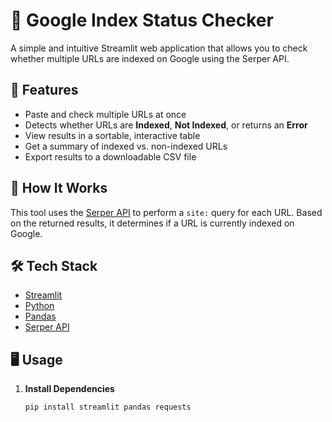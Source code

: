 # 🔎 Google Index Status Checker

A simple and intuitive Streamlit web application that allows you to check whether multiple URLs are indexed on Google using the Serper API.

## 🚀 Features

- Paste and check multiple URLs at once
- Detects whether URLs are **Indexed**, **Not Indexed**, or returns an **Error**
- View results in a sortable, interactive table
- Get a summary of indexed vs. non-indexed URLs
- Export results to a downloadable CSV file

## 🧠 How It Works

This tool uses the [Serper API](https://serper.dev/) to perform a `site:` query for each URL. Based on the returned results, it determines if a URL is currently indexed on Google.

## 🛠️ Tech Stack

- [Streamlit](https://streamlit.io/)
- [Python](https://www.python.org/)
- [Pandas](https://pandas.pydata.org/)
- [Serper API](https://serper.dev/)

## 🖥️ Usage

1. **Install Dependencies**
   ```bash
   pip install streamlit pandas requests
